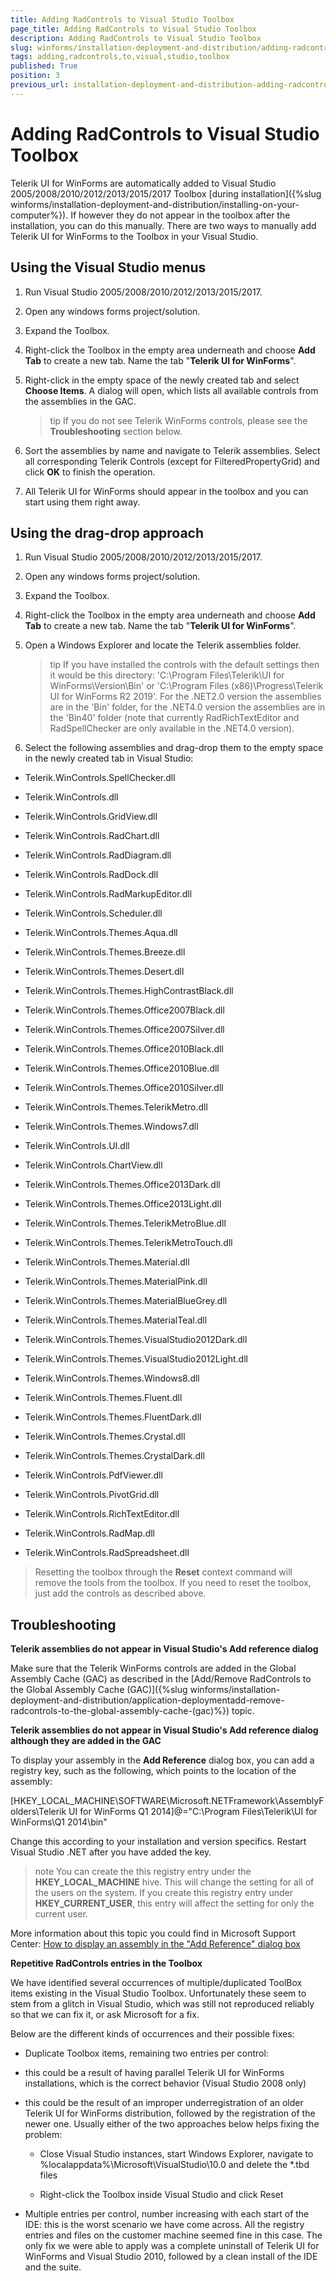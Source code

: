 ```yaml
---
title: Adding RadControls to Visual Studio Toolbox
page_title: Adding RadControls to Visual Studio Toolbox
description: Adding RadControls to Visual Studio Toolbox
slug: winforms/installation-deployment-and-distribution/adding-radcontrols-to-visual-studio-toolbox
tags: adding,radcontrols,to,visual,studio,toolbox
published: True
position: 3
previous_url: installation-deployment-and-distribution-adding-radcontrols-to-visual-studio-toolbox
---
```


# Adding RadControls to Visual Studio Toolbox

Telerik UI for WinForms are automatically added to Visual Studio 2005/2008/2010/2012/2013/2015/2017 Toolbox [during installation]({%slug winforms/installation-deployment-and-distribution/installing-on-your-computer%}). If however they do not appear in the toolbox after the installation, you can do this manually. There are two ways to manually add Telerik UI for WinForms to the Toolbox in your Visual Studio.
      
## Using the Visual Studio menus

1. Run Visual Studio 2005/2008/2010/2012/2013/2015/2017.

1. Open any windows forms project/solution.

1. Expand the Toolbox.

1. Right-click the Toolbox in the empty area underneath and choose __Add Tab__ to create a new tab. Name the tab "__Telerik UI for WinForms__".
         
1. Right-click in the empty space of the newly created tab and select __Choose Items__. A dialog will open, which lists all available controls from the assemblies in the GAC.
            
    >tip If you do not see Telerik WinForms controls, please see the __Troubleshooting__ section below.
              
1. Sort the assemblies by name and navigate to Telerik assemblies. Select all corresponding Telerik Controls (except for FilteredPropertyGrid) and click __OK__ to finish the operation.
            

1. All Telerik UI for WinForms should appear in the toolbox and you can start using them right away.

## Using the drag-drop approach

1. Run Visual Studio 2005/2008/2010/2012/2013/2015/2017.

1. Open any windows forms project/solution.

1. Expand the Toolbox.

1. Right-click the Toolbox in the empty area underneath and choose __Add Tab__ to create a new tab. Name the tab "__Telerik UI for WinForms__".
            

1. Open a Windows Explorer and locate the Telerik assemblies folder.             
            
    >tip If you have installed the controls with the default settings then it would be this directory: 'C:\Program Files\Telerik\UI for WinForms\Version\Bin' or 'C:\Program Files (x86)\Progress\Telerik UI for WinForms R2 2019'. For the .NET2.0 version the assemblies are in the 'Bin' folder, for the .NET4.0 version the assemblies are in the 'Bin40' folder (note that currently RadRichTextEditor and RadSpellChecker are only available in the .NET4.0 version).
              
2. Select the following assemblies and drag-drop them to the empty space in the newly created tab in Visual Studio:
            
 * Telerik.WinControls.SpellChecker.dll

 * Telerik.WinControls.dll

 * Telerik.WinControls.GridView.dll

 * Telerik.WinControls.RadChart.dll

 * Telerik.WinControls.RadDiagram.dll

 * Telerik.WinControls.RadDock.dll

 * Telerik.WinControls.RadMarkupEditor.dll

 * Telerik.WinControls.Scheduler.dll

 * Telerik.WinControls.Themes.Aqua.dll

 * Telerik.WinControls.Themes.Breeze.dll

 * Telerik.WinControls.Themes.Desert.dll

 * Telerik.WinControls.Themes.HighContrastBlack.dll

 * Telerik.WinControls.Themes.Office2007Black.dll

 * Telerik.WinControls.Themes.Office2007Silver.dll

 * Telerik.WinControls.Themes.Office2010Black.dll

 * Telerik.WinControls.Themes.Office2010Blue.dll

 * Telerik.WinControls.Themes.Office2010Silver.dll

 * Telerik.WinControls.Themes.TelerikMetro.dll

 * Telerik.WinControls.Themes.Windows7.dll

 * Telerik.WinControls.UI.dll

 * Telerik.WinControls.ChartView.dll

 * Telerik.WinControls.Themes.Office2013Dark.dll

 * Telerik.WinControls.Themes.Office2013Light.dll

 * Telerik.WinControls.Themes.TelerikMetroBlue.dll

 * Telerik.WinControls.Themes.TelerikMetroTouch.dll
 
 * Telerik.WinControls.Themes.Material.dll

 * Telerik.WinControls.Themes.MaterialPink.dll

 * Telerik.WinControls.Themes.MaterialBlueGrey.dll

 * Telerik.WinControls.Themes.MaterialTeal.dll

 * Telerik.WinControls.Themes.VisualStudio2012Dark.dll

 * Telerik.WinControls.Themes.VisualStudio2012Light.dll

 * Telerik.WinControls.Themes.Windows8.dll
 
 * Telerik.WinControls.Themes.Fluent.dll
 
 * Telerik.WinControls.Themes.FluentDark.dll
 
 * Telerik.WinControls.Themes.Crystal.dll

 * Telerik.WinControls.Themes.CrystalDark.dll

 * Telerik.WinControls.PdfViewer.dll

 * Telerik.WinControls.PivotGrid.dll

 * Telerik.WinControls.RichTextEditor.dll
 
 * Telerik.WinControls.RadMap.dll
 
 * Telerik.WinControls.RadSpreadsheet.dll


>Resetting the toolbox through the __Reset__ context command will remove the tools from the toolbox. If you need to reset the toolbox, just add the controls as described above.

## Troubleshooting

__Telerik assemblies do not appear in Visual Studio's Add reference dialog__

Make sure that the Telerik WinForms controls are added in the Global Assembly Cache (GAC) as described in the [Add/Remove RadControls to the Global Assembly Cache (GAC)]({%slug winforms/installation-deployment-and-distribution/application-deploymentadd-remove-radcontrols-to-the-global-assembly-cache-(gac)%}) topic. 

__Telerik assemblies do not appear in Visual Studio's Add reference dialog although they are added in the GAC__

To display your assembly in the __Add Reference__ dialog box, you can add a registry key, such as the following, which points to the location of the assembly:

[HKEY_LOCAL_MACHINE\SOFTWARE\Microsoft\.NETFramework\AssemblyFolders\Telerik UI for WinForms Q1 2014]@="C:\Program Files\Telerik\UI for WinForms\Q1 2014\bin\"
              
Change this according to your installation and version specifics. Restart Visual Studio .NET after you have added the key.

> note You can create the this registry entry under the __HKEY_LOCAL_MACHINE__ hive. This will change the setting for all of the users on the system. If you create this registry entry under __HKEY_CURRENT_USER__, this entry will affect the setting for only the current user. 
                
More information about this topic you could find in Microsoft Support Center: [How to display an assembly in the "Add Reference" dialog box](http://support.microsoft.com/?kbid=306149) 

__Repetitive RadControls entries in the Toolbox__

We have identified several occurrences of multiple/duplicated ToolBox items existing in the Visual Studio Toolbox. Unfortunately these seem to stem from a glitch in Visual Studio, which was still not reproduced reliably so that we can fix it, or ask Microsoft for a fix.
              
Below are the different kinds of occurrences and their possible fixes:
              

* Duplicate Toolbox items, remaining two entries per control:
                
 * this could be a result of having parallel Telerik UI for WinForms installations, which is the correct behavior (Visual Studio 2008 only)

 * this could be the result of an improper underregistration of an older Telerik UI for WinForms distribution, followed by the registration of the newer one. Usually either of the two approaches below helps fixing the problem:
                      

     * Close Visual Studio instances, start Windows Explorer, navigate to %localappdata%\Microsoft\VisualStudio\10.0 and delete the *.tbd files

     * Right-click the Toolbox inside Visual Studio and click Reset

* Multiple entries per control, number increasing with each start of the IDE: this is the worst scenario we have come across. All the registry entries and files on the customer machine seemed fine in this case. The only fix we were able to apply was a complete uninstall of Telerik UI for WinForms and Visual Studio 2010, followed by a clean install of the IDE and the suite.
